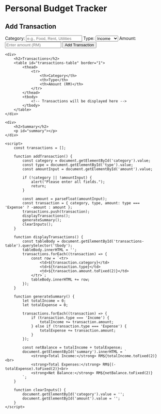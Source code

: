 <!DOCTYPE html>
<html lang="en">
<head>
    <meta charset="UTF-8">
    <meta name="viewport" content="width=device-width, initial-scale=1.0">
    <title>Personal Budget Tracker</title>
</head>
<body>
    <h1>Personal Budget Tracker</h1>
    <div>
        <h2>Add Transaction</h2>
        <label for="category">Category:</label>
        <input type="text" id="category" placeholder="e.g., Food, Rent, Utilities">
        <label for="type">Type:</label>
        <select id="type">
            <option value="Income">Income</option>
            <option value="Expense">Expense</option>
        </select>
        <label for="amount">Amount:</label>
        <input type="number" id="amount" placeholder="Enter amount (RM)">
        <button onclick="addTransaction()">Add Transaction</button>
    </div>

    <div>
        <h2>Transactions</h2>
        <table id="transactions-table" border="1">
            <thead>
                <tr>
                    <th>Category</th>
                    <th>Type</th>
                    <th>Amount (RM)</th>
                </tr>
            </thead>
            <tbody>
                <!-- Transactions will be displayed here -->
            </tbody>
        </table>
    </div>

    <div>
        <h2>Summary</h2>
        <p id="summary"></p>
    </div>

    <script>
        const transactions = [];

        function addTransaction() {
            const category = document.getElementById('category').value;
            const type = document.getElementById('type').value;
            const amountInput = document.getElementById('amount').value;

            if (!category || !amountInput) {
                alert("Please enter all fields.");
                return;
            }

            const amount = parseFloat(amountInput);
            const transaction = { category, type, amount: type === 'Expense' ? -amount : amount };
            transactions.push(transaction);
            displayTransactions();
            generateSummary();
            clearInputs();
        }

        function displayTransactions() {
            const tableBody = document.getElementById('transactions-table').querySelector('tbody');
            tableBody.innerHTML = '';
            transactions.forEach((transaction) => {
                const row = `<tr>
                    <td>${transaction.category}</td>
                    <td>${transaction.type}</td>
                    <td>${transaction.amount.toFixed(2)}</td>
                </tr>`;
                tableBody.innerHTML += row;
            });
        }

        function generateSummary() {
            let totalIncome = 0;
            let totalExpense = 0;

            transactions.forEach((transaction) => {
                if (transaction.type === 'Income') {
                    totalIncome += transaction.amount;
                } else if (transaction.type === 'Expense') {
                    totalExpense += transaction.amount;
                }
            });

            const netBalance = totalIncome + totalExpense;
            document.getElementById('summary').innerHTML = `
                <strong>Total Income:</strong> RM${totalIncome.toFixed(2)}<br>
                <strong>Total Expenses:</strong> RM${(-totalExpense).toFixed(2)}<br>
                <strong>Net Balance:</strong> RM${netBalance.toFixed(2)}
            `;
        }

        function clearInputs() {
            document.getElementById('category').value = '';
            document.getElementById('amount').value = '';
        }
    </script>
</body>
</html>
